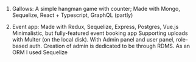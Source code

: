 1. Gallows:
A simple hangman game with counter; Made with Mongo, Sequelize, React + Typescript, GraphQL (partly)

2. Event app:
Made with Redux, Sequelize, Express, Postgres, Vue.js Minimalistic, but fully-featured event booking app Supporting uploads with Multer (on the local disk). 
With Admin panel and user panel, role-based auth. 
Creation of admin is dedicated to be through RDMS. As an ORM I used Sequelize

